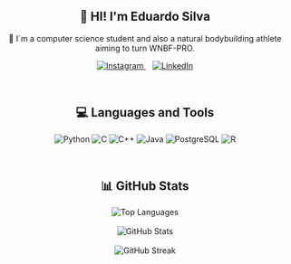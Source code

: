 <h2 align="center">👋 HI! I'm Eduardo Silva</h2>
<p align="center">
  🌱 I´m a computer science student and also a natural bodybuilding athlete aiming to turn WNBF-PRO.
</p>
<p align="center">
  <a href="https://instagram.com/eduardo.silva.25">
    <img src="https://img.shields.io/badge/Instagram-E4405F?style=for-the-badge&logo=instagram&logoColor=white" alt="Instagram">
  </a>&nbsp;&nbsp;
  <a href="https://www.linkedin.com/in/eduardo-silva-334b01232/">
    <img src="https://img.shields.io/badge/LinkedIn-0077B5?style=for-the-badge&logo=linkedin&logoColor=white" alt="LinkedIn">
  </a>
</p>

<br>
<h2 align="center">💻 Languages and Tools</h2>

<p align="center">
  <img src="https://img.shields.io/badge/Python-3776AB?style=for-the-badge&logo=python&logoColor=white" alt="Python">
  <img src="https://img.shields.io/badge/C-00599C?style=for-the-badge&logo=c&logoColor=white" alt="C">
  <img src="https://img.shields.io/badge/C%2B%2B-00599C?style=for-the-badge&logo=c%2B%2B&logoColor=white" alt="C++">
  <img src="https://img.shields.io/badge/Java-ED8B00?style=for-the-badge&logo=openjdk&logoColor=white" alt="Java">
  <img src="https://img.shields.io/badge/PostgreSQL-316192?style=for-the-badge&logo=postgresql&logoColor=white" alt="PostgreSQL">
  <img src="https://img.shields.io/badge/R-276DC3?style=for-the-badge&logo=r&logoColor=white" alt="R">
</p>
<br>
<h2 align="center">📊 GitHub Stats</h2>

<div align="center">
  <img src="https://github-readme-stats.vercel.app/api/top-langs?username=duduzaomt&show_icons=true&title_color=000000&text_color=24292e&icon_color=6f42c1&bg_color=ffffff&locale=en&layout=donut" alt="Top Languages">
</div>
<br>
<div align="center">
  <img src="https://github-readme-stats.vercel.app/api?username=duduzaomt&show_icons=true&icon_color=8B0000&title_color=000000&text_color=575757&bg_color=ffffff&custom_title=Eduardo+GitHub+Stats&locale=en&ring_color=8B0000" alt="GitHub Stats">
</div>
<br>
<div align="center">
  <img src="https://github-readme-streak-stats.herokuapp.com/?user=duduzaomt&ring=DAA520&fire=DAA520&currStreakLabel=DAA520&sideLabels=36454F&dates=36454F&fireColor=DAA520&stroke=808080" alt="GitHub Streak">
</div>

